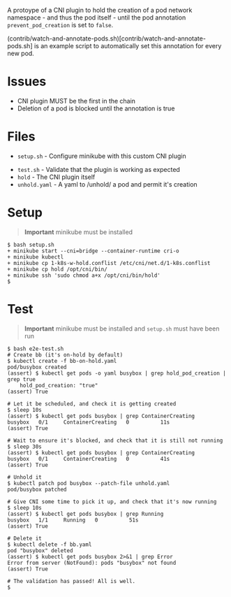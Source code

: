A protoype of a CNI plugin to hold the creation of a pod network
namespace - and thus the pod itself - until the pod annotation
`prevent_pod_creation` is set to `false`.

(contrib/watch-and-annotate-pods.sh)[contrib/watch-and-annotate-pods.sh]
is an example script to automatically set this annotation for every
new pod.

# Issues

- CNI plugin MUST be the first in the chain
- Deletion of a pod is blocked until the annotation is true

# Files

* `setup.sh` - Configure minikube with this custom CNI plugin
- `test.sh` - Validate that the plugin is working as expected
- `hold` - The CNI plugin itself
- `unhold.yaml` - A yaml to /unhold/ a pod and permit it's creation

# Setup

> **Important**
> minikube must be installed

```console
$ bash setup.sh
+ minikube start --cni=bridge --container-runtime cri-o
+ minikube kubectl
+ minikube cp 1-k8s-w-hold.conflist /etc/cni/net.d/1-k8s.conflist
+ minikube cp hold /opt/cni/bin/
+ minikube ssh 'sudo chmod a+x /opt/cni/bin/hold'
$
```

# Test

> **Important**
> minikube must be installed
> and `setup.sh` must have been run

```console
$ bash e2e-test.sh
# Create bb (it's on-hold by default)
$ kubectl create -f bb-on-hold.yaml
pod/busybox created
(assert) $ kubectl get pods -o yaml busybox | grep hold_pod_creation | grep true
    hold_pod_creation: "true"
(assert) True

# Let it be scheduled, and check it is getting created
$ sleep 10s
(assert) $ kubectl get pods busybox | grep ContainerCreating
busybox   0/1     ContainerCreating   0          11s
(assert) True

# Wait to ensure it's blocked, and check that it is still not running
$ sleep 30s
(assert) $ kubectl get pods busybox | grep ContainerCreating
busybox   0/1     ContainerCreating   0          41s
(assert) True

# Unhold it
$ kubectl patch pod busybox --patch-file unhold.yaml
pod/busybox patched

# Give CNI some time to pick it up, and check that it's now running
$ sleep 10s
(assert) $ kubectl get pods busybox | grep Running
busybox   1/1     Running   0          51s
(assert) True

# Delete it
$ kubectl delete -f bb.yaml
pod "busybox" deleted
(assert) $ kubectl get pods busybox 2>&1 | grep Error 
Error from server (NotFound): pods "busybox" not found
(assert) True

# The validation has passed! All is well.
$
```
